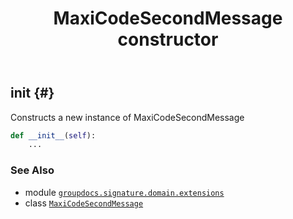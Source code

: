 ﻿---
title: MaxiCodeSecondMessage constructor
second_title: GroupDocs.Signature for Python via .NET API References
description: 
type: docs
url: /python-net/groupdocs.signature.domain.extensions/maxicodesecondmessage/__init__/
is_root: false
weight: 10
---

## __init__ {#}

Constructs a new instance of MaxiCodeSecondMessage



```python
def __init__(self):
    ...
```





### See Also
* module [`groupdocs.signature.domain.extensions`](../../)
* class [`MaxiCodeSecondMessage`](/signature/python-net/groupdocs.signature.domain.extensions/maxicodesecondmessage)
